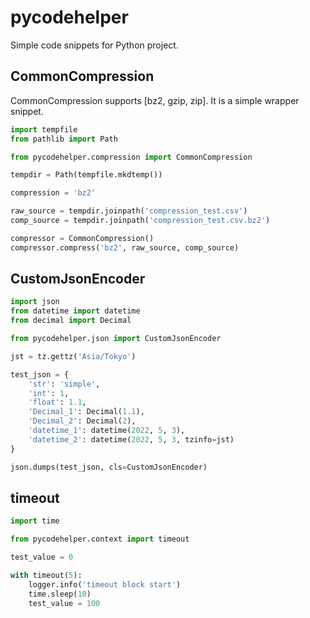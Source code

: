 # pycodehelper

Simple code snippets for Python project.

## CommonCompression

CommonCompression supports [bz2, gzip, zip]. It is a simple wrapper snippet.

```python
import tempfile
from pathlib import Path

from pycodehelper.compression import CommonCompression

tempdir = Path(tempfile.mkdtemp())

compression = 'bz2'

raw_source = tempdir.joinpath('compression_test.csv')
comp_source = tempdir.joinpath('compression_test.csv.bz2')

compressor = CommonCompression()
compressor.compress('bz2', raw_source, comp_source)
```

## CustomJsonEncoder

```python
import json
from datetime import datetime
from decimal import Decimal

from pycodehelper.json import CustomJsonEncoder

jst = tz.gettz('Asia/Tokyo')

test_json = {
    'str': 'simple',
    'int': 1,
    'float': 1.1,
    'Decimal_1': Decimal(1.1),
    'Decimal_2': Decimal(2),
    'datetime_1': datetime(2022, 5, 3),
    'datetime_2': datetime(2022, 5, 3, tzinfo=jst)
}

json.dumps(test_json, cls=CustomJsonEncoder)
```

## timeout

```python
import time

from pycodehelper.context import timeout

test_value = 0

with timeout(5):
    logger.info('timeout block start')
    time.sleep(10)
    test_value = 100
```
